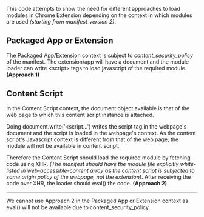 This code attempts to show the need for different approaches to load modules in Chrome Extension depending on
the context in which modules are used _(starting from manifest_version 2)_.

## Packaged App or Extension
The Packaged App/Extension context is subject to _content_security_policy_ of the manifest. The extension/app will have a document and the module loader can write &lt;script&gt; tags to load javascript of the required module. **(Approach 1)**


## Content Script

In the Content Script context, the document object available is that of the web page to which this content script instance is attached. 

Doing document.write('&lt;script...') writes the script tag in the webpage's document and the script is loaded in the webpage's context. As the content script's Javascript context is different from that of the web page, the module will not be available in content script.

Therefore the Content Script should load the required module by fetching code using XHR. _(The manifest should have the module file explicitly white-listed in web-accessible-content array as the content script is subjected to same origin policy of the webpage, not the extension)_. After receiving the code over XHR, the loader should eval() the code. **(Approach 2)**


----

We cannot use Approach 2 in the Packaged App or Extension context as eval() will not be available due to content_security_policy.

